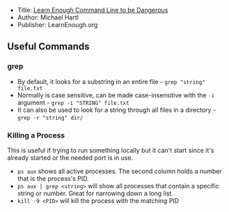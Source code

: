 * Title: [Learn Enough Command Line to be Dangerous](https://www.learnenough.com/command-line-tutorial)
* Author: Michael Hartl
* Publisher: LearnEnough.org

## Useful Commands

### grep

* By default, it looks for a substring in an entire file - `grep "string" file.txt`
* Normally is case sensitive, can be made case-insensitive with the `-i` argument - `grep -i "STRING" file.txt`
* It can also be used to look for a string through all files in a directory - `grep -r "string" dir/`


### Killing a Process

This is useful if trying to run something locally but it can't start since it's already started or the needed port is in use.

* `ps aux` shows all active processes. The second column holds a number that is the process's PID.
* `ps aux | grep <string>` will show all processes that contain a specific string or number. Great for narrowing down a long list.
* `kill -9 <PID>` will kill the process with the matching PID